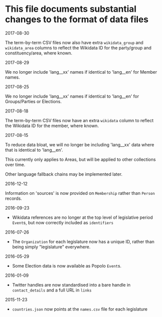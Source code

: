 # This file documents substantial changes to the format of data files

2017-08-30

The term-by-term CSV files now also have extra `wikidata_group` and
`wikidata_area` columns to reflect the Wikidata ID for the party/group
and constituency/area, where known.

2017-08-29

We no longer include 'lang__xx' names if identical to 'lang__en' for
Member names.

2017-08-25

We no longer include 'lang__xx' names if identical to 'lang__en' for
Groups/Parties or Elections.

2017-08-18

The term-by-term CSV files now have an extra `wikidata` column to
reflect the Wikidata ID for the member, where known.

2017-08-15

To reduce data bloat, we will no longer be including 'lang__xx' data where that
is identical to 'lang__en'.

This currently only applies to Areas, but will be applied to other
collections over time.

Other language fallback chains may be implemented later.

2016-12-12

Information on 'sources' is now provided on `Membership` rather than
`Person` records.

2016-09-23

* Wikidata references are no longer at the top level of legislative
period `Event`s, but now correctly included as `identifiers`

2016-07-26

* The `Organization` for each legislature now has a unique ID, rather
than being simply "legislature" everywhere.

2016-05-29

* Some Election data is now available as Popolo `Event`s.

2016-01-09

* Twitter handles are now standardised into a bare handle in
`contact_details` and a full URL in `links`

2015-11-23

* `countries.json` now points at the `names.csv` file for each
legislature
